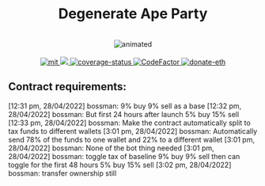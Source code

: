 <h1 align="center">
  Degenerate Ape Party
</h1>
<br />
<div align="center">
  <img src="https://user-images.githubusercontent.com/63755291/152405688-ae183528-9a77-443b-a92b-b21bb3f415d9.gif" alt="animated" />
</div>
<br />
<div align="center">
  <a href="https://github.com/piotrostr/degenerate-ape-party/blob/HEAD/MIT">
    <img src="https://img.shields.io/badge/license-MIT-blue.svg" alt="mit" />
  </a>
  <a href="">
    <img src="https://github.com/piotrostr/degenerate-ape-party/actions/workflows/main.yml/badge.svg" />
  </a>
  <a href="https://codecov.io/gh/piotrostr/degenerate-ape-party">
    <img src="https://codecov.io/gh/piotrostr/degenerate-ape-party/branch/main/graph/badge.svg?token=WYLQ5B7UGC" alt="coverage-status" />
  </a>
  <a href="https://www.codefactor.io/repository/github/piotrostr/degenerate-ape-party/overview/main">
    <img src="https://www.codefactor.io/repository/github/piotrostr/degenerate-ape-party/badge/main" alt="CodeFactor" />
  </a>
  <a href="https://en.cryptobadges.io/donate/0xb7ADAd5f58aD063E1a8f174C61777b66872C8b65">
    <img src="https://camo.githubusercontent.com/e96ba7a90d666c76a314e022e072252435a4b271d63b5959e0d4cd7fdbb1032e/68747470733a2f2f656e2e63727970746f6261646765732e696f2f62616467652f6d6963726f2f307865386364663032656664386162306134393064376232636231333535333338396339626339333265" alt="donate-eth" />
  </a>
</div>



## Contract requirements:

[12:31 pm, 28/04/2022] bossman: 9% buy 9% sell as a base
[12:32 pm, 28/04/2022] bossman: But first 24 hours after launch 5% buy 15% sell
[12:33 pm, 28/04/2022] bossman: Make the contract automatically split to tax funds to different wallets
[3:01 pm, 28/04/2022] bossman: Automatically send 78% of the funds to one wallet and 22% to a different wallet
[3:01 pm, 28/04/2022] bossman: None of the bot thing needed
[3:01 pm, 28/04/2022] bossman: toggle tax of baseline 9% buy 9% sell then can toggle for the first 48 hours 5% buy 15% sell
[3:02 pm, 28/04/2022] bossman: transfer ownership still
